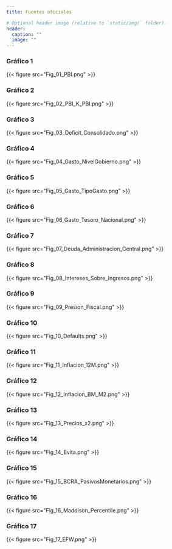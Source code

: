 ```yaml
---
title: Fuentes oficiales

# Optional header image (relative to `static/img/` folder).
header:
  caption: ""
  image: ""
---
```


### Gráfico 1

{{< figure src="Fig_01_PBI.png" >}}

### Gráfico 2

{{< figure src="Fig_02_PBI_K_PBI.png" >}}

### Gráfico 3

{{< figure src="Fig_03_Deficit_Consolidado.png" >}}

### Gráfico 4

{{< figure src="Fig_04_Gasto_NivelGobierno.png" >}}

### Gráfico 5

{{< figure src="Fig_05_Gasto_TipoGasto.png" >}}

### Gráfico 6

{{< figure src="Fig_06_Gasto_Tesoro_Nacional.png" >}}

### Gráfico 7

{{< figure src="Fig_07_Deuda_Administracion_Central.png" >}}

### Gráfico 8

{{< figure src="Fig_08_Intereses_Sobre_Ingresos.png" >}}

### Gráfico 9

{{< figure src="Fig_09_Presion_Fiscal.png" >}}

### Gráfico 10

{{< figure src="Fig_10_Defaults.png" >}}

### Gráfico 11

{{< figure src="Fig_11_Inflacion_12M.png" >}}

### Gráfico 12

{{< figure src="Fig_12_Inflacion_BM_M2.png" >}}

### Gráfico 13

{{< figure src="Fig_13_Precios_x2.png" >}}

### Gráfico 14

{{< figure src="Fig_14_Evita.png" >}}

### Gráfico 15

{{< figure src="Fig_15_BCRA_PasivosMonetarios.png" >}}

### Gráfico 16

{{< figure src="Fig_16_Maddison_Percentile.png" >}}

### Gráfico 17

{{< figure src="Fig_17_EFW.png" >}}





